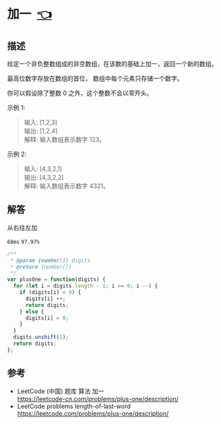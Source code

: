 # <a id="plusOne"></a>加一&nbsp;&nbsp;[:point_left:][readme.problemSet.algorithm.plusOne] #

## 描述 ##

给定一个非负整数组成的非空数组，在该数的基础上加一，返回一个新的数组。

最高位数字存放在数组的首位， 数组中每个元素只存储一个数字。

你可以假设除了整数 0 之外，这个整数不会以零开头。

示例 1:

> 输入: [1,2,3]  
> 输出: [1,2,4]  
> 解释: 输入数组表示数字 123。

示例 2:

> 输入: [4,3,2,1]  
> 输出: [4,3,2,2]  
> 解释: 输入数组表示数字 4321。

## 解答 ##

从右往左加

`68ms` `97.97%`

```javascript
/**
 * @param {number[]} digits
 * @return {number[]}
 */
var plusOne = function(digits) {
  for (let i = digits.length - 1; i >= 0; i --) {
    if (digits[i] < 9) {
      digits[i] ++;
      return digits;
    } else {
      digits[i] = 0;
    }
  }
  digits.unshift(1);
  return digits;
};
```

## 参考 ##

* LeetCode (中国) 题库 算法 加一  
  <https://leetcode-cn.com/problems/plus-one/description/>
* LeetCode problems length-of-last-word  
  <https://leetcode.com/problems/plus-one/description/>

<!-- 链接 开始 -->
[readme.problemSet.algorithm.plusOne]: ../../README.md#problemSet.algorithm.plusOne "README"
<!-- 链接 结束 -->